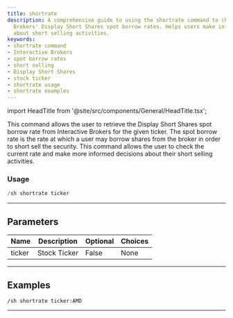 ```yaml
---
title: shortrate
description: A comprehensive guide to using the shortrate command to check Interactive
  Brokers' Display Short Shares spot borrow rates. Helps users make informed decisions
  about short selling activities.
keywords:
- shortrate command
- Interactive Brokers
- spot borrow rates
- short selling
- Display Short Shares
- stock ticker
- shortrate usage
- shortrate examples
---
```


import HeadTitle from '@site/src/components/General/HeadTitle.tsx';

<HeadTitle title="short_data: shortrate - Discord Reference | OpenBB Bot Docs" />

This command allows the user to retrieve the Display Short Shares spot borrow rate from Interactive Brokers for the given ticker. The spot borrow rate is the rate at which a user may borrow shares from the broker in order to short sell the security. This command allows the user to check the current rate and make more informed decisions about their short selling activities.

### Usage

```python wordwrap
/sh shortrate ticker
```

---

## Parameters

| Name | Description | Optional | Choices |
| ---- | ----------- | -------- | ------- |
| ticker | Stock Ticker | False | None |


---

## Examples

```
/sh shortrate ticker:AMD
```

---
